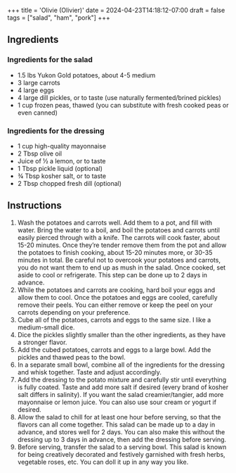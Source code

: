 +++
title = 'Olivie (Olivier)'
date = 2024-04-23T14:18:12-07:00
draft = false
tags = ["salad", "ham", "pork"]
+++

## Ingredients

### Ingredients for the salad

* 1.5 lbs Yukon Gold potatoes, about 4-5 medium
* 3 large carrots
* 4 large eggs
* 4 large dill pickles, or to taste (use naturally fermented/brined pickles)
* 1 cup frozen peas, thawed (you can substitute with fresh cooked peas or even canned)

### Ingredients for the dressing

* 1 cup high-quality mayonnaise
* 2 Tbsp olive oil
* Juice of ½ a lemon, or to taste
* 1 Tbsp pickle liquid (optional)
* ¾ Tbsp kosher salt, or to taste
* 2 Tbsp chopped fresh dill (optional)

## Instructions

1. Wash the potatoes and carrots well. Add them to a pot, and fill with water. Bring the water to a boil, and boil the potatoes and carrots until easily pierced through with a knife. The carrots will cook faster, about 15-20 minutes. Once they’re tender remove them from the pot and allow the potatoes to finish cooking, about 15-20 minutes more, or 30-35 minutes in total. Be careful not to overcook your potatoes and carrots, you do not want them to end up as mush in the salad. Once cooked, set aside to cool or refrigerate. This step can be done up to 2 days in advance.
1. While the potatoes and carrots are cooking, hard boil your eggs and allow them to cool. Once the potatoes and eggs are cooled, carefully remove their peels. You can either remove or keep the peel on your carrots depending on your preference.
1. Cube all of the potatoes, carrots and eggs to the same size. I like a medium-small dice.
1. Dice the pickles slightly smaller than the other ingredients, as they have a stronger flavor.
1. Add the cubed potatoes, carrots and eggs to a large bowl. Add the pickles and thawed peas to the bowl.
1. In a separate small bowl, combine all of the ingredients for the dressing and whisk together. Taste and adjust accordingly.
1. Add the dressing to the potato mixture and carefully stir until everything is fully coated. Taste and add more salt if desired (every brand of kosher salt differs in salinity). If you want the salad creamier/tangier, add more mayonnaise or lemon juice. You can also use sour cream or yogurt if desired.
1. Allow the salad to chill for at least one hour before serving, so that the flavors can all come together. This salad can be made up to a day in advance, and stores well for 2 days. You can also make this without the dressing up to 3 days in advance, then add the dressing before serving.
1. Before serving, transfer the salad to a serving bowl. This salad is known for being creatively decorated and festively garnished with fresh herbs, vegetable roses, etc. You can doll it up in any way you like.
